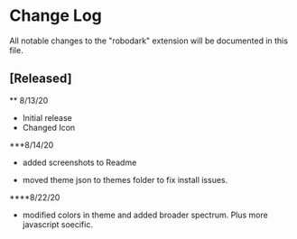 # Change Log

All notable changes to the "robodark" extension will be documented in this file.

## [Released]

** 8/13/20

- Initial release
- Changed Icon

***8/14/20

- added screenshots to Readme

- moved theme json to themes folder to fix install issues.

****8/22/20

- modified colors in theme and added broader spectrum. Plus more javascript soecific.
